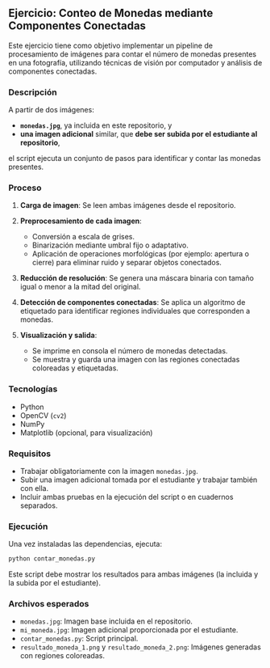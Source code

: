 ## Ejercicio: Conteo de Monedas mediante Componentes Conectadas

Este ejercicio tiene como objetivo implementar un pipeline de procesamiento de imágenes para contar el número de monedas presentes en una fotografía, utilizando técnicas de visión por computador y análisis de componentes conectadas.

### Descripción

A partir de dos imágenes:

* **`monedas.jpg`**, ya incluida en este repositorio, y
* **una imagen adicional** similar, que **debe ser subida por el estudiante al repositorio**,

el script ejecuta un conjunto de pasos para identificar y contar las monedas presentes.

### Proceso

1. **Carga de imagen**: Se leen ambas imágenes desde el repositorio.
2. **Preprocesamiento de cada imagen**:

   * Conversión a escala de grises.
   * Binarización mediante umbral fijo o adaptativo.
   * Aplicación de operaciones morfológicas (por ejemplo: apertura o cierre) para eliminar ruido y separar objetos conectados.
3. **Reducción de resolución**: Se genera una máscara binaria con tamaño igual o menor a la mitad del original.
4. **Detección de componentes conectadas**: Se aplica un algoritmo de etiquetado para identificar regiones individuales que corresponden a monedas.
5. **Visualización y salida**:

   * Se imprime en consola el número de monedas detectadas.
   * Se muestra y guarda una imagen con las regiones conectadas coloreadas y etiquetadas.

### Tecnologías

* Python
* OpenCV (`cv2`)
* NumPy
* Matplotlib (opcional, para visualización)

### Requisitos

* Trabajar obligatoriamente con la imagen `monedas.jpg`.
* Subir una imagen adicional tomada por el estudiante y trabajar también con ella.
* Incluir ambas pruebas en la ejecución del script o en cuadernos separados.

### Ejecución

Una vez instaladas las dependencias, ejecuta:

```bash
python contar_monedas.py
```

Este script debe mostrar los resultados para ambas imágenes (la incluida y la subida por el estudiante).

### Archivos esperados

* `monedas.jpg`: Imagen base incluida en el repositorio.
* `mi_moneda.jpg`: Imagen adicional proporcionada por el estudiante.
* `contar_monedas.py`: Script principal.
* `resultado_moneda_1.png` y `resultado_moneda_2.png`: Imágenes generadas con regiones coloreadas.
